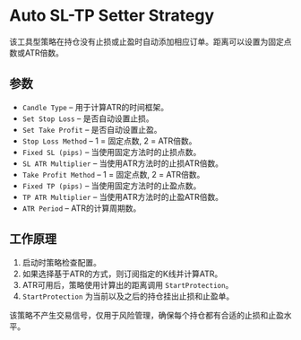 # Auto SL-TP Setter Strategy

该工具型策略在持仓没有止损或止盈时自动添加相应订单。距离可以设置为固定点数或ATR倍数。

## 参数

- `Candle Type` – 用于计算ATR的时间框架。
- `Set Stop Loss` – 是否自动设置止损。
- `Set Take Profit` – 是否自动设置止盈。
- `Stop Loss Method` – 1 = 固定点数, 2 = ATR倍数。
- `Fixed SL (pips)` – 当使用固定方法时的止损点数。
- `SL ATR Multiplier` – 当使用ATR方法时的止损ATR倍数。
- `Take Profit Method` – 1 = 固定点数, 2 = ATR倍数。
- `Fixed TP (pips)` – 当使用固定方法时的止盈点数。
- `TP ATR Multiplier` – 当使用ATR方法时的止盈ATR倍数。
- `ATR Period` – ATR的计算周期数。

## 工作原理

1. 启动时策略检查配置。
2. 如果选择基于ATR的方式，则订阅指定的K线并计算ATR。
3. ATR可用后，策略使用计算出的距离调用 `StartProtection`。
4. `StartProtection` 为当前以及之后的持仓挂出止损和止盈单。

该策略不产生交易信号，仅用于风险管理，确保每个持仓都有合适的止损和止盈水平。
